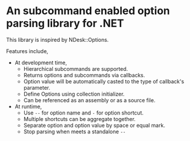 An subcommand enabled option parsing library for .NET
=============
 
 
This library is inspired by NDesk::Options.

Features include,

  - At development time,
    - Hierarchical subcommands are supported.
    - Returns options and subcommands via callbacks.
    - Option value will be automatically casted to the type of callback's parameter.
    - Define Options using collection initializer.
    - Can be referenced as an assembly or as a source file.
  - At runtime,
    - Use `--` for option name and `-` for option shortcut.
    - Multiple shortcuts can be aggregate together.
    - Separate option and option value by space or equal mark.
    - Stop parsing when meets a standalone `--`
